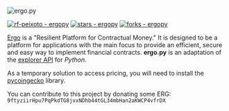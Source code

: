 
![ergo.py](https://ergoplatform.org/img/logotype_white.svg) 

[![rf-peixoto - ergopy](https://img.shields.io/static/v1?label=rf-peixoto&message=ergopy&color=blue&logo=github)](https://github.com/rf-peixoto/ergopy)
[![stars - ergopy](https://img.shields.io/github/stars/rf-peixoto/ergopy?style=social)](https://github.com/rf-peixoto/ergopy)
[![forks - ergopy](https://img.shields.io/github/forks/rf-peixoto/ergopy?style=social)](https://github.com/rf-peixoto/ergopy)


[Ergo](https://ergoplatform.org/) is a "Resilient Platform for Contractual Money." It is designed to be a platform for applications with the main focus to provide an efficient, secure and easy way to implement financial contracts. **ergo.py** is an adaptation of the [explorer API](https://explorer.ergoplatform.com/en/blocks/) for *Python*.

As a temporary solution to access pricing, you will need to install the [pycoingecko](https://pypi.org/project/pycoingecko/) library.

You can contribute to this project by donating some ERG:
```9ftyziirHpu7PqPkdTG8jvxNDhb44tGL34mbHan2aKWCP4vfrDX```

